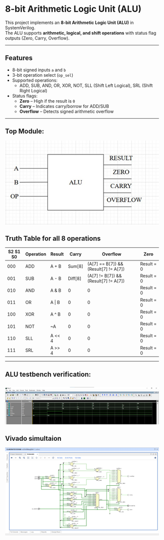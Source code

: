 # 8-bit Arithmetic Logic Unit (ALU)

This project implements an **8-bit Arithmetic Logic Unit (ALU)** in SystemVerilog.  
The ALU supports **arithmetic, logical, and shift operations** with status flag outputs (Zero, Carry, Overflow).  

---

##  Features
- 8-bit signed inputs `a` and `b`
- 3-bit operation select (`op_sel`)
- Supported operations:
  - ADD, SUB, AND, OR, XOR, NOT, SLL (Shift Left Logical), SRL (Shift Right Logical)
- Status flags:
  - **Zero** – High if the result is `0`
  - **Carry** – Indicates carry/borrow for ADD/SUB
  - **Overflow** – Detects signed arithmetic overflow

---
## Top Module:

![top module alu](images/alu_top.png) 

## Truth Table for all 8 operations 


| S2 S1 S0 | Operation | Result   | Carry    | Overflow                                    | Zero        |
|----------|-----------|----------|----------|---------------------------------------------|-------------|
| 000      | ADD       | A + B    | Sum[8]   | (A[7] == B[7]) && (Result[7] != A[7])       | Result = 0  |
| 001      | SUB       | A - B    | Diff[8]  | (A[7] != B[7]) && (Result[7] != A[7])       | Result = 0  |
| 010      | AND       | A & B    | 0        | 0                                           | Result = 0  |
| 011      | OR        | A \| B   | 0        | 0                                           | Result = 0  |
| 100      | XOR       | A ^ B    | 0        | 0                                           | Result = 0  |
| 101      | NOT       | ~A       | 0        | 0                                           | Result = 0  |
| 110      | SLL       | A << 4   | 0        | 0                                           | Result = 0  |
| 111      | SRL       | A >> 4   | 0        | 0                                           | Result = 0  |

---
## ALU testbench verification:
![ALU testbench verification](images/alu.png)
---

## Vivado simultaion
![ALU testbench verification](images/alu_vivado.png)